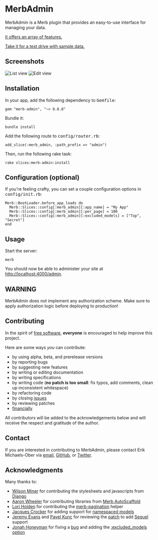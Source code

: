 # MerbAdmin
MerbAdmin is a Merb plugin that provides an easy-to-use interface for managing your data.

[It offers an array of features.](http://sferik.tadalist.com/lists/1352791/public)

[Take it for a test drive with sample data.](http://merb-admin.heroku.com/)

## <a name="screenshots">Screenshots</a>
![List view](https://github.com/sferik/merb-admin/raw/master/screenshots/list.png "List view")
![Edit view](https://github.com/sferik/merb-admin/raw/master/screenshots/edit.png "Edit view")

## <a name="installation">Installation</a>
In your app, add the following dependency to <tt>Gemfile</tt>:

    gem "merb-admin", "~> 0.8.8"
Bundle it:

    bundle install
Add the following route to <tt>config/router.rb</tt>:

    add_slice(:merb_admin, :path_prefix => "admin")
Then, run the following rake task:

    rake slices:merb-admin:install

## <a name="configuration">Configuration (optional)</a>
If you're feeling crafty, you can set a couple configuration options in <tt>config/init.rb</tt>:

    Merb::BootLoader.before_app_loads do
      Merb::Slices::config[:merb_admin][:app_name] = "My App"
      Merb::Slices::config[:merb_admin][:per_page] = 100
      Merb::Slices::config[:merb_admin][:excluded_models] = ["Top", "Secret"]
    end

## <a name="usage">Usage</a>
Start the server:

    merb
You should now be able to administer your site at
[http://localhost:4000/admin](http://localhost:4000/admin).

## <a name="warning">WARNING</a>
MerbAdmin does not implement any authorization scheme. Make sure to apply authorization logic before deploying to production!

## <a name="contributing">Contributing</a>
In the spirit of [free software](http://www.fsf.org/licensing/essays/free-sw.html), **everyone** is encouraged to help improve this project.

Here are some ways *you* can contribute:

* by using alpha, beta, and prerelease versions
* by reporting bugs
* by suggesting new features
* by writing or editing documentation
* by writing specifications
* by writing code (**no patch is too small**: fix typos, add comments, clean up inconsistent whitespace)
* by refactoring code
* by closing [issues](https://github.com/jnunemaker/twitter/issues)
* by reviewing patches
* [financially](http://pledgie.com/campaigns/5428)

All contributors will be added to the acknowledgements below and will receive the respect and gratitude of the author.

## <a name="contact">Contact</a>
If you are interested in contributing to MerbAdmin, please contact Erik Michaels-Ober via [email](mailto:sferik@gmail.com), [GitHub](https://github.com/sferik/), or [Twitter](http://twitter.com/sferik).

## <a name="acknowledgments">Acknowledgments</a>
Many thanks to:

* [Wilson Miner](http://www.wilsonminer.com/) for contributing the stylesheets and javascripts from [Django](http://www.djangoproject.com/)
* [Aaron Wheeler](http://fightinjoe.com/) for contributing libraries from [Merb AutoScaffold](https://github.com/fightinjoe/merb-autoscaffold)
* [Lori Holden](http://loriholden.com/) for contributing the [merb-pagination](https://github.com/lholden/merb-pagination) helper
* [Jacques Crocker](http://merbjedi.com/) for adding support for [namespaced models](https://github.com/merbjedi/merb-admin/commit/8139e2241038baf9b72452056fcdc7c340d79275)
* [Jeremy Evans](http://code.jeremyevans.net/) and [Pavel Kunc](http://www.merboutpost.com) for reviewing the [patch](https://github.com/sferik/merb-admin/commit/061fa28f652fc9214e9cf480d66870140181edef) to add [Sequel](http://sequel.rubyforge.org/) support
* [Jonah Honeyman](https://github.com/jonuts) for fixing a [bug](https://github.com/sferik/merb-admin/commit/9064d10382eadd1ed7a882ef40e2c6a65edfef2c) and adding the [:excluded_models option](https://github.com/sferik/merb-admin/commit/f6157d1c471dd85162481d6926578164be1b9673)
